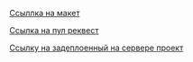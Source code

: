 [Ссыллка на макет](https://www.figma.com/file/6FMWkB94wE7KTkcCgUXtnC/Дипломный-проект?type=design&node-id=1-9302&mode=design&t=f4SJmd3PMCDTMe8g-0)

[Ссылка на пул реквест](https://github.com/Ruslanrus7/movies-explorer-frontend/pull/2)

[Ссылку на задеплоенный на сервере проект](https://movieworld.nomoredomainsrocks.ru)

